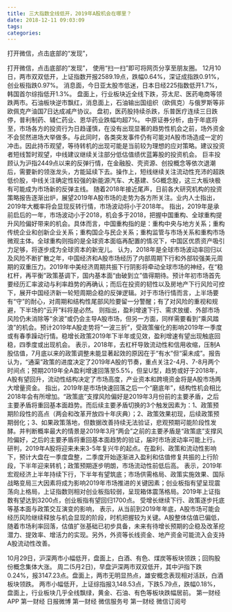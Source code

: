 ```yaml
---
title: 三大指数全线低开，2019年A股机会在哪里？
date: 2018-12-11 09:03:09
tags: 
categories: 
---
```

打开微信，点击底部的“发现”，
<!-- more -->
打开微信，点击底部的“发现”，
使用“扫一扫”即可将网页分享至朋友圈。
12月10日，两市双双低开，上证指数开报2589.19点，跌幅0.64%，深证成指跌0.91%，创业板指跌0.97%。
消息面，今日亚太股市低迷，日本日经225指数低开1.7%，韩国首尔综指低开1.3%。
盘面上，行业板块近全线下跌，芬太尼、医药电商等领跌两市。石油板块逆市飘红，消息面上，石油输出国组织（欧佩克）与俄罗斯等非欧佩克产油国7日达成减产协议。
盘初，医药股持续杀跌，乐普医疗连续三日跌停，普利制药、辅仁药业、恩华药业跌幅均超7%。
中原证券分析，由于年底将至，市场各方的投资行为日趋谨慎，在没有出现显著的趋势性机会之前，场外资金不会贸然进场大举做多。与此同时，各类突发事件仍有可能对A股市场造成一定的冲击。因此持币观望，等待转机的出现可能是当前较为理想的应对策略。建议投资者短线暂时观望，中线建议继续关注部分低估值绩优蓝筹股的投资机会。
巨丰投顾认为沪指2449点以来的反弹行情，在金融股、壳资源、创投概念等依次退潮后，需要新的领涨龙头，方能延续下去。操作上，短线继续关注流动性充沛的超跌低价股，中线关注确定性较强的新能源汽车、大基建、5G概念股，这三大板块极有可能成为市场新的反弹主线。
随着2018年接近尾声，日前各大研究机构的投资策略报告逐渐出炉，展望2019年A股市场的走势为各方所关注。业内人士指出，2019年大概率将会显现反转行情，市场波动将小于2018年。
指出，2019年是承前启后的一年，市场波动小于2018，机会多于2018，把握中国重构、全球重构提升风险偏好带来的机会。具体而言，中国重构指的是：重构中央与地方关系；重构传统企业和创新企业关系；重构国企与民企关系；重构监管与市场关系和重构市场微观主体。全球重构则指的是全球资本面临再配置的情况下，中国区优质资产吸引力足够，将逐步成为全球资本的新宠儿。
认为，2018年是全球市场波动率回归以及风险不断扩散之年，中国经济和A股市场经历了内部周期下行和外部较强美元周期的双重压力。2019年中美经济周期共振下行阴影将牵动全球市场的神经，在“稳杠杆，再平衡”政策基调下，国内基本面“由破到立”值得期待。预计年初市场首先要经历汇率波动与利率趋势的再确认；而后在投资的韧性以及房地产下行风险可控下，展开中国经济新一轮短周期企稳的反弹逻辑。对于市场行情而言，上半场要有“守”的耐心，对周期和结构性尾部风险要留一分警醒；有了对风险的重视和规避，下半场的“云开”料将是必然。
则指出，盈利增速下行、需求放缓、外部市场风险仍未消除等“余波”或仍会主导A股市场，但另一方面，同样需要看到“乘风踏浪”的机会。预计2019年A股走势将“一波三折”，受政策催化的影响2019年一季度或有春季躁动行情。稳增长政策2019年下半年或见效，盈利增速有望出现触底回稳，四季度或出现机会。
表示，2018年，去杠杆导致流动性和信用收缩，压制A股估值，7月底以来的政策调整未能显著起效的原因在于“有水”但“渠未成”。报告认为，“通渠”政策的进度决定了2019年A股的节奏，重点关注2-4月、7-8月两个时间点；预期2019年全A盈利增速回落至5.5%，但呈U型，趋势或好于2018年，A股有望回升，流动性结构决定了市场高度，产业资本和跨境资金将是A股市场两大增量资金。
指出，2019年是市场快速回落之后一个“磨底年”，结构性机会相比2018年会有所增加。“政策底”支撑风险偏好是2019年3月份前的主要矛盾，之后主要矛盾将重回基本面趋势。而后续主要矛盾切换的3个触发因素为：1、政策预期阶段性的高点（两会和改革开放四十年庆典）；2、政策效果初现，后续政策预期弱化；3、如果政策落地，但数据改善持续无法验证，悲观预期可能阶段性发酵。并判断概率最大的情景是2019年3月“两会”之前的主要矛盾是“政策底”支撑风险偏好，之后的主要矛盾将重回基本面趋势的验证，届时市场波动率可能上行。
研判，2019年A股将迎来未来3-5年复兴牛的起点。在盈利、政策和流动性影响下，预计大盘在一季度盘整，二季度开始逐渐进入盈利和估值修复共振的上行阶段，下半年迎来转机；政策预期逐步明朗，市场流动性前低后高。
表示，2019年宏观经济上半年持续下行，下半年有望筑底；市场供需格局、政策实施效果、国际战略变局三大因素将成为影响2019年市场推进的关键因素；创业板指有望呈现震荡向上格局，上证指数则相对创业板指较弱，呈现箱体震荡格局。2019年上证指数有望达到3200点，创业板指有望回归1700点。
受增长继续下行、政策逐步托底等基本面与政策交互演变的影响，
表示，从当前到2019年年底，A股市场可能会经历风险继续释放与机会显现的阶段，时机把握较为关键。A股整体估值已偏低，随着市场利率回落，估值扩张基础已初步具备，未来有待增长预期的企稳及改革挖潜力、提效率、增活力的实现。另外，外资等长线资金、地产资金可能流入会支持A股流动性改善。
 
 
10月29日，沪深两市小幅低开，盘面上，白酒、有色、煤炭等板块领跌；回购股份概念集体大涨。
周二(5月2日)，早盘沪深两市双双低开，其中沪指下跌0.24%，报3147.23点。盘面上，两市无明显热点，雄安概念表现相对活跃，白酒板块领跌。
两市小幅低开，上证综指报3,148.53点，下跌5.79点，跌幅0.18%，盘面上，行业板块几乎全线飘绿，黄金、石油、有色等板块跌幅居前。
第一财经
APP
第一财经
日报微博
第一财经
微信服务号
第一财经
微信订阅号
